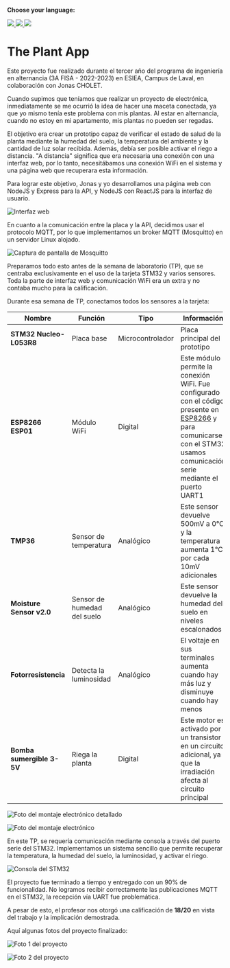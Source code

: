 **Choose your language:**  
<p>
  <a href="https://github.com/LennyLouis/ESIEA-3A_The-Plant-App_stm32/">
    <img src="https://img.shields.io/badge/lang-fr-blue.svg" />
  </a>
  <a href="https://github.com/LennyLouis/ESIEA-3A_The-Plant-App_stm32/blob/main/README.en.md">
    <img src="https://img.shields.io/badge/lang-en-red.svg" />
  </a>
  <a href="https://github.com/LennyLouis/ESIEA-3A_The-Plant-App_stm32/blob/main/README.es.md">
    <img src="https://img.shields.io/badge/lang-es-yellow.svg" />
  </a>
</p>

# The Plant App

Este proyecto fue realizado durante el tercer año del programa de ingeniería en alternancia (3A FISA - 2022-2023) en ESIEA, Campus de Laval, en colaboración con Jonas CHOLET.

Cuando supimos que teníamos que realizar un proyecto de electrónica, inmediatamente se me ocurrió la idea de hacer una maceta conectada, ya que yo mismo tenía este problema con mis plantas. Al estar en alternancia, cuando no estoy en mi apartamento, mis plantas no pueden ser regadas.

El objetivo era crear un prototipo capaz de verificar el estado de salud de la planta mediante la humedad del suelo, la temperatura del ambiente y la cantidad de luz solar recibida. Además, debía ser posible activar el riego a distancia. "A distancia" significa que era necesaria una conexión con una interfaz web, por lo tanto, necesitábamos una conexión WiFi en el sistema y una página web que recuperara esta información.

Para lograr este objetivo, Jonas y yo desarrollamos una página web con NodeJS y Express para la API, y NodeJS con ReactJS para la interfaz de usuario.

![Interfaz web](.assets/img/IMG_4795.JPEG)

En cuanto a la comunicación entre la placa y la API, decidimos usar el protocolo MQTT, por lo que implementamos un broker MQTT (Mosquitto) en un servidor Linux alojado.

![Captura de pantalla de Mosquitto](.assets/img/Mosquitto.png)

Preparamos todo esto antes de la semana de laboratorio (TP), que se centraba exclusivamente en el uso de la tarjeta STM32 y varios sensores. Toda la parte de interfaz web y comunicación WiFi era un extra y no contaba mucho para la calificación.

Durante esa semana de TP, conectamos todos los sensores a la tarjeta:

| Nombre | Función | Tipo | Información |
|--------|---------|------|-------------|
| **STM32 Nucleo-L053R8** | Placa base | Microcontrolador | Placa principal del prototipo |
| **ESP8266 ESP01** | Módulo WiFi | Digital | Este módulo permite la conexión WiFi. Fue configurado con el código presente en [ESP8266](ESP8266/) y para comunicarse con el STM32 usamos comunicación serie mediante el puerto UART1 |
| **TMP36** | Sensor de temperatura | Analógico | Este sensor devuelve 500mV a 0°C y la temperatura aumenta 1°C por cada 10mV adicionales |
| **Moisture Sensor v2.0** | Sensor de humedad del suelo | Analógico | Este sensor devuelve la humedad del suelo en niveles escalonados |
| **Fotorresistencia** | Detecta la luminosidad | Analógico | El voltaje en sus terminales aumenta cuando hay más luz y disminuye cuando hay menos |
| **Bomba sumergible 3-5V** | Riega la planta | Digital | Este motor es activado por un transistor en un circuito adicional, ya que la irradiación afecta al circuito principal |

![Foto del montaje electrónico detallado](.assets/img/IMG_4789-2.jpeg)

![Foto del montaje electrónico](.assets/img/IMG_4789.JPEG)

En este TP, se requería comunicación mediante consola a través del puerto serie del STM32. Implementamos un sistema sencillo que permite recuperar la temperatura, la humedad del suelo, la luminosidad, y activar el riego.

![Consola del STM32](.assets/img/IMG_4796.JPEG)

El proyecto fue terminado a tiempo y entregado con un 90% de funcionalidad. No logramos recibir correctamente las publicaciones MQTT en el STM32, la recepción vía UART fue problemática.

A pesar de esto, el profesor nos otorgó una calificación de **18/20** en vista del trabajo y la implicación demostrada.

Aquí algunas fotos del proyecto finalizado:

![Foto 1 del proyecto](.assets/img/IMG_4793.JPEG)

![Foto 2 del proyecto](.assets/img/IMG_4798.JPEG)
